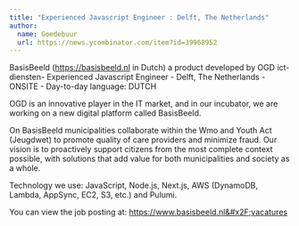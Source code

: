 ```yaml
---
title: "Experienced Javascript Engineer : Delft, The Netherlands"
author:
  name: Goedebuur
  url: https://news.ycombinator.com/item?id=39968952
---
```

BasisBeeld (<a href="https:&#x2F;&#x2F;basisbeeld.nl" rel="nofollow">https:&#x2F;&#x2F;basisbeeld.nl</a> in Dutch) a product developed by OGD ict-diensten- Experienced Javascript Engineer - Delft, The Netherlands - ONSITE - Day-to-day language: DUTCH

OGD is an innovative player in the IT market, and in our incubator, we are working on a new digital platform called BasisBeeld.

On BasisBeeld municipalities collaborate within the Wmo and Youth Act (Jeugdwet) to promote quality of care providers and minimize fraud. Our vision is to proactively support citizens from the most complete context possible, with solutions that add value for both municipalities and society as a whole.

Technology we use: JavaScript, Node.js, Next.js, AWS (DynamoDB, Lambda, AppSync, EC2, S3, etc.) and Pulumi.

You can view the job posting at: <a href="https:&#x2F;&#x2F;www.basisbeeld.nl&#x2F;vacatures" rel="nofollow">https:&#x2F;&#x2F;www.basisbeeld.nl&#x2F;vacatures</a>
